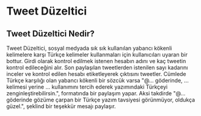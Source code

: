 # Tweet Düzeltici

## Tweet Düzeltici Nedir?

Tweet Düzeltici, sosyal medyada sık sık kullanılan yabancı kökenli kelimelere karşı Türkçe kelimeler kullanmaları için  kullanıcıları uyaran bir bottur. Girdi olarak kontrol edilmek istenen hesabın adını ve  kaç tweetin kontrol edileceğini alır. Son paylaşılan tweetlerden istenilen sayı kadarını inceler ve kontrol edilen hesabı etiketleyerek çıktısını tweetler. Cümlede Türkçe karşılığı olan yabancı kökenli bir sözcük varsa "@... göderinde, ... kelimesi yerine ... kullanımını tercih ederek yazımındaki Türkçeyi zenginleştirebilirsin.", formatında bir paylaşım yapar. Aksi takdirde "@... göderinde gözüme çarpan bir Türkçe yazım tavsiyesi görünmüyor, oldukça güzel.", şeklind bir teşekkür mesajı paylaşır.
